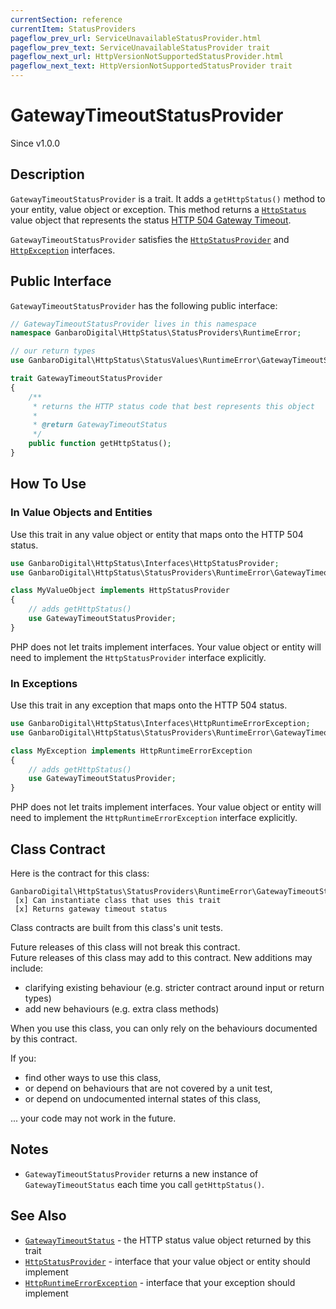 ```yaml
---
currentSection: reference
currentItem: StatusProviders
pageflow_prev_url: ServiceUnavailableStatusProvider.html
pageflow_prev_text: ServiceUnavailableStatusProvider trait
pageflow_next_url: HttpVersionNotSupportedStatusProvider.html
pageflow_next_text: HttpVersionNotSupportedStatusProvider trait
---
```


# GatewayTimeoutStatusProvider

<div class="callout info">
Since v1.0.0
</div>

## Description

`GatewayTimeoutStatusProvider` is a trait. It adds a `getHttpStatus()` method to your entity, value object or exception. This method returns a [`HttpStatus`](../Interfaces/HttpStatus.html) value object that represents the status [HTTP 504 Gateway Timeout](../StatusValues/GatewayTimeoutStatus.html).

`GatewayTimeoutStatusProvider` satisfies the [`HttpStatusProvider`](../Interfaces/HttpStatusProvider.html) and [`HttpException`](../Interfaces/HttpException) interfaces.

## Public Interface

`GatewayTimeoutStatusProvider` has the following public interface:

```php
// GatewayTimeoutStatusProvider lives in this namespace
namespace GanbaroDigital\HttpStatus\StatusProviders\RuntimeError;

// our return types
use GanbaroDigital\HttpStatus\StatusValues\RuntimeError\GatewayTimeoutStatus;

trait GatewayTimeoutStatusProvider
{
    /**
     * returns the HTTP status code that best represents this object
     *
     * @return GatewayTimeoutStatus
     */
    public function getHttpStatus();
}
```

## How To Use

### In Value Objects and Entities

Use this trait in any value object or entity that maps onto the HTTP 504 status.

```php
use GanbaroDigital\HttpStatus\Interfaces\HttpStatusProvider;
use GanbaroDigital\HttpStatus\StatusProviders\RuntimeError\GatewayTimeoutStatusProvider;

class MyValueObject implements HttpStatusProvider
{
    // adds getHttpStatus()
    use GatewayTimeoutStatusProvider;
}
```

PHP does not let traits implement interfaces. Your value object or entity will need to implement the `HttpStatusProvider` interface explicitly.

### In Exceptions

Use this trait in any exception that maps onto the HTTP 504 status.

```php
use GanbaroDigital\HttpStatus\Interfaces\HttpRuntimeErrorException;
use GanbaroDigital\HttpStatus\StatusProviders\RuntimeError\GatewayTimeoutStatusProvider;

class MyException implements HttpRuntimeErrorException
{
    // adds getHttpStatus()
    use GatewayTimeoutStatusProvider;
}
```

PHP does not let traits implement interfaces. Your value object or entity will need to implement the `HttpRuntimeErrorException` interface explicitly.

## Class Contract

Here is the contract for this class:

    GanbaroDigital\HttpStatus\StatusProviders\RuntimeError\GatewayTimeoutStatusProvider
     [x] Can instantiate class that uses this trait
     [x] Returns gateway timeout status

Class contracts are built from this class's unit tests.

<div class="callout success">
Future releases of this class will not break this contract.
</div>

<div class="callout info" markdown="1">
Future releases of this class may add to this contract. New additions may include:

* clarifying existing behaviour (e.g. stricter contract around input or return types)
* add new behaviours (e.g. extra class methods)
</div>

<div class="callout warning" markdown="1">
When you use this class, you can only rely on the behaviours documented by this contract.

If you:

* find other ways to use this class,
* or depend on behaviours that are not covered by a unit test,
* or depend on undocumented internal states of this class,

... your code may not work in the future.
</div>

## Notes

* `GatewayTimeoutStatusProvider` returns a new instance of `GatewayTimeoutStatus` each time you call `getHttpStatus()`.

## See Also

* [`GatewayTimeoutStatus`](../StatusValues/GatewayTimeoutStatus.html) - the HTTP status value object returned by this trait
* [`HttpStatusProvider`](../Interfaces/HttpStatusProvider.html) - interface that your value object or entity should implement
* [`HttpRuntimeErrorException`](../Interfaces/HttpRuntimeErrorException.html) - interface that your exception should implement
